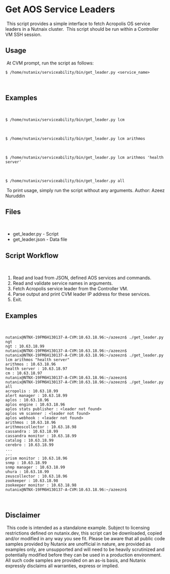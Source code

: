 # Get AOS Service Leaders
​
This script provides a simple interface to fetch Acropolis OS service leaders in a Nutnaix cluster.
​
This script should be run within a Controller VM SSH session.
​
## Usage
​
At CVM prompt, run the script as follows:
​
```
$ /home/nutanix/serviceability/bin/get_leader.py <service_name>
```
​
## Examples
​
```
$ /home/nutanix/serviceability/bin/get_leader.py lcm
```
​
```
$ /home/nutanix/serviceability/bin/get_leader.py lcm arithmos
```
​
```
$ /home/nutanix/serviceability/bin/get_leader.py lcm arithmos 'health server'
```
​
```
$ /home/nutanix/serviceability/bin/get_leader.py all
```
​
To print usage, simply run the script without any arguments.
​
Author: Azeez Nuruddin
​
## Files
​
- get_leader.py - Script
- get_leader.json - Data file
​
## Script Workflow
​
1. Read and load from JSON, defined AOS services and commands.
2. Read and validate service names in arguments.
3. Fetch Acropolis service leader from the Controller VM.
4. Parse output and print CVM leader IP address for these services.
5. Exit.
​
## Examples
​
```
nutanix@NTNX-19FM6H130137-A-CVM:10.63.18.96:~/azeezn$ ./get_leader.py ngt
ngt : 10.63.18.99
nutanix@NTNX-19FM6H130137-A-CVM:10.63.18.96:~/azeezn$
nutanix@NTNX-19FM6H130137-A-CVM:10.63.18.96:~/azeezn$ ./get_leader.py lcm arithmos "health server"
arithmos : 10.63.18.96
health server : 10.63.18.97
cm : 10.63.18.97
nutanix@NTNX-19FM6H130137-A-CVM:10.63.18.96:~/azeezn$
nutanix@NTNX-19FM6H130137-A-CVM:10.63.18.96:~/azeezn$ ./get_leader.py all
acropolis : 10.63.18.99
alert manager : 10.63.18.99
aplos : 10.63.18.96
aplos engine : 10.63.18.96
aplos stats publisher : <leader not found>
aplos vm scanner : <leader not found>
aplos webhook : <leader not found>
arithmos : 10.63.18.96
arithmoscollector : 10.63.18.98
cassandra : 10.63.18.99
cassandra monitor : 10.63.18.99
catalog : 10.63.18.99
cerebro : 10.63.18.99
...
...
prism monitor : 10.63.18.96
snmp : 10.63.18.99
snmp manager : 10.63.18.99
uhura : 10.63.18.99
zeuscollector : 10.63.18.96
zookeeper : 10.63.18.98
zookeeper monitor : 10.63.18.98
nutanix@NTNX-19FM6H130137-A-CVM:10.63.18.96:~/azeezn$
```
​
 ## Disclaimer
​
 This code is intended as a standalone example.  Subject to licensing restrictions defined on nutanix.dev, 
 this script can be downloaded, copied and/or modified in any way you see fit. Please be aware that all public 
 code samples provided by Nutanix are unofficial in nature, are provided as examples only, are unsupported and 
 will need to be heavily scrutinized and potentially modified before they can be used in a production environment. 
 All such code samples are provided on an as-is basis, and Nutanix expressly disclaims all warranties, express or 
 implied.
